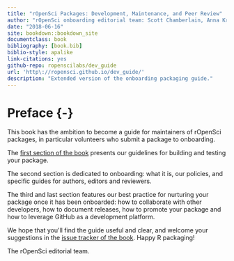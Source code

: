 ```yaml
--- 
title: "rOpenSci Packages: Development, Maintenance, and Peer Review"
author: "rOpenSci onboarding editorial team: Scott Chamberlain, Anna Krystalli, Lincoln Mullen, Karthik Ram, Noam Ross, Maëlle Salmon"
date: "2018-06-16"
site: bookdown::bookdown_site
documentclass: book
bibliography: [book.bib]
biblio-style: apalike
link-citations: yes
github-repo: ropenscilabs/dev_guide
url: 'http\://ropensci.github.io/dev_guide/'
description: "Extended version of the onboarding packaging guide."
---
```


# Preface {-}

This book has the ambition to become a guide for maintainers of rOpenSci packages, in particular volunteers who submit a package to onboarding. 

The [first section of the book](#building) presents our guidelines for building and testing your package. 

The second section is dedicated to onboarding: what it is, our policies, and specific guides for authors, editors and reviewers.

The third and last section features our best practice for nurturing your package once it has been onboarded: how to collaborate with other developers, how to document releases, how to promote your package and how to leverage GitHub as a development platform.

We hope that you'll find the guide useful and clear, and welcome your suggestions in the [issue tracker of the book](https://github.com/ropenscilabs/dev_guide/issues). Happy R packaging!

The rOpenSci editorial team.
